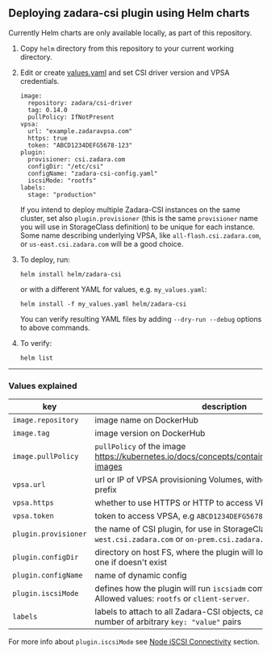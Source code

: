 <!--- helm: 20 -->

## Deploying zadara-csi plugin using Helm charts

Currently Helm charts are only available locally, as part of this repository.

1. Copy `helm` directory from this repository to your current working directory.

2. Edit or create [values.yaml](../helm/zadara-csi/values.yaml) and set CSI driver version and VPSA credentials.

    ```
    image:
      repository: zadara/csi-driver
      tag: 0.14.0
      pullPolicy: IfNotPresent
    vpsa:
      url: "example.zadaravpsa.com"
      https: true
      token: "ABCD1234DEFG5678-123"
    plugin:
      provisioner: csi.zadara.com
      configDir: "/etc/csi"
      configName: "zadara-csi-config.yaml"
      iscsiMode: "rootfs"
    labels:
      stage: "production"
    ```
      If you intend to deploy multiple Zadara-CSI instances on the same cluster, set also `plugin.provisioner`
      (this is the same `provisioner` name you will use in StorageClass definition)
      to be unique for each instance. Some name describing underlying VPSA, like `all-flash.csi.zadara.com`,
      or `us-east.csi.zadara.com` will be a good choice.

3. To deploy, run:
    ```
    helm install helm/zadara-csi
    ```
   or with a different YAML for values, e.g. `my_values.yaml`:
   ```
   helm install -f my_values.yaml helm/zadara-csi
   ```

   You can verify resulting YAML files by adding `--dry-run --debug` options to above commands.

4. To verify:
   ```
   helm list
   ```

---

### Values explained

| key                   | description |
|-----------------------|-------------|
  `image.repository`    | image name on DockerHub
  `image.tag`           | image version on DockerHub
  `image.pullPolicy`    | `pullPolicy` of the image https://kubernetes.io/docs/concepts/containers/images/#updating-images
  `vpsa.url`            |  url or IP of VPSA provisioning Volumes, without `http://` or `https://` prefix
  `vpsa.https`          |  whether to use HTTPS or HTTP to access VPSA
  `vpsa.token`          |  token to access VPSA, e.g `ABCD1234DEFG5678-123`
  `plugin.provisioner`  |  the name of CSI plugin, for use in StorageClass, e.g. `us-west.csi.zadara.com` or `on-prem.csi.zadara.com`
  `plugin.configDir`    |  directory on host FS, where the plugin will look for config, or create one if doesn't exist
  `plugin.configName`   |  name of dynamic config
  `plugin.iscsiMode`    |  defines how the plugin will run `iscsiadm` commands on host. Allowed values: `rootfs` or `client-server`.
  `labels`              |  labels to attach to all Zadara-CSI objects, can be extended with any number of arbitrary `key: "value"` pairs

For more info about `plugin.iscsiMode` see [Node iSCSI Connectivity](#node-iscsi-connectivity) section.

<!--- end -->
